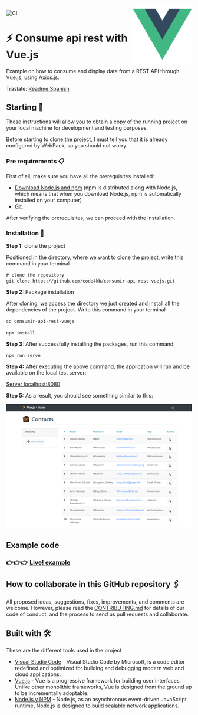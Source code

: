 <img src="https://raw.githubusercontent.com/code4kb/consumir-api-rest-vuejs/master/src/assets/header-vue.png" alt="Consume Rest Api with Vue.js" width="160" height="160" align="right"/>

![CI](https://github.com/rod6214/consumir-api-rest-vuejs/workflows/CI/badge.svg)

# ⚡ Consume api rest with Vue.js

Example on how to consume and display data from a REST API through Vue.js, using Axios.js. 

Traslate:  [Readme Spanish](README.es.md)

## Starting 🚀

These instructions will allow you to obtain a copy of the running project on your local machine for development and testing purposes.

Before starting to clone the project, I must tell you that it is already configured by WebPack, so you should not worry.

### Pre requirements 📋

First of all, make sure you have all the prerequisites installed:

- [Download Node.js and npm](https://nodejs.org/en/download/) (npm is distributed along with Node.js, which means that when you download Node.js, npm is automatically installed on your computer)
- [Git](https://git-scm.com/).

After verifying the prerequisites, we can proceed with the installation.

### Installation 🔧

**Step 1:** clone the project

Positioned in the directory, where we want to clone the project, write this command in your terminal

```
# clone the repository
git clone https://github.com/code4kb/consumir-api-rest-vuejs.git

```

**Step 2:**  Package installation

After cloning, we access the directory we just created and install all the dependencies of the project. Write this command in your terminal

```
cd consumir-api-rest-vuejs

npm install
```

**Step 3:** After successfully installing the packages, run this command:

```
npm run serve

```

**Step 4:** After executing the above command, the application will run and be available on the local test server:

[Server localhost:8080](http://localhost:8080)


**Step 5:** As a result, you should see something similar to this:



![GitHub repo](https://raw.githubusercontent.com/code4kb/consumir-api-rest-vuejs/master/src/assets/list-users.png "Repo")


## Example code

### 👉👉👉 [Live! example](https://code4kb.github.io/consumir-api-rest-vuejs/)


## How to collaborate in this GitHub repository 🖇️

All proposed ideas, suggestions, fixes, improvements, and comments are welcome. However, please read the  [CONTRIBUTING.md](https://github.com/code4kb/consumir-api-rest-vuejs/blob/master/CONTRIBUTING.md) 
for details of our code of conduct, and the process to send us pull requests and collaborate.


## Built with 🛠️

These are the different tools used in the project

* [Visual Studio Code](https://code.visualstudio.com/) - Visual Studio Code by Microsoft, is a code editor redefined and optimized for building and debugging modern web and cloud applications.
* [Vue.js](https://vuejs.org/) - Vue is a progressive framework for building user interfaces. Unlike other monolithic frameworks, Vue is designed from the ground up to be incrementally adoptable.
* [Node.js y NPM](https://nodejs.org/es/) - Node.js, as an asynchronous event-driven JavaScript runtime, Node.js is designed to build scalable network applications.
